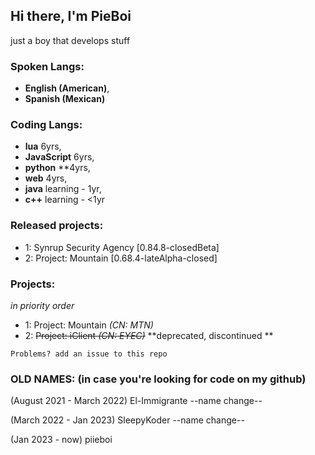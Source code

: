 Hi there, I'm PieBoi
-----------------------------------------
just a boy that develops stuff

### Spoken Langs: 
- **English (American)**,
- **Spanish (Mexican)**

### Coding Langs:
- **lua** 6yrs,
- **JavaScript** 6yrs,
- **python** **4yrs,
- **web** 4yrs,
- **java** learning - 1yr,
- **c++** learning - <1yr

### Released projects:
- 1: Synrup Security Agency [0.84.8-closedBeta]
- 2: Project: Mountain [0.68.4-lateAlpha-closed]
### Projects:
*in priority order*
- 1: Project: Mountain *(CN: MTN)*
- 2: ~~Project: iClient *(CN: EYEC)*~~ **deprecated, discontinued **

`Problems? add an issue to this repo`

### OLD NAMES: (in case you're looking for code on my github)

(August 2021 - March 2022) El-Immigrante
--name change--

(March 2022 - Jan 2023) SleepyKoder
--name change--

(Jan 2023 - now) piieboi
